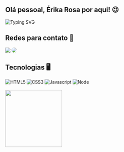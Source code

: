 ## Olá pessoal, Érika Rosa por aqui! 😉

![Typing SVG](https://readme-typing-svg.herokuapp.com?font=Roboto+Mono&pause=1000&vCenter=true&random=false&width=550&height=60&lines=Welcome+to+my+profile)

## Redes para contato 📨
<div display: 'inline-block'> 
  <!-- <a href="https://www.instagram.com/erikarosah/" target="_blank"><img src="https://img.shields.io/badge/-Instagram-%23E4405F?style=for-the-badge&logo=instagram&logoColor=white"</a> -->
  <a href = "mailto:erikarosamg@gmail.com" target="_blank"> <img src="https://img.shields.io/badge/-Gmail-%23333?style=for-the-badge&logo=gmail&logoColor=white" target="_blank"></a>
  <a href="https://www.linkedin.com/in/erika-rosa-19a4361b1/" target="_blank"><img src="https://img.shields.io/badge/-LinkedIn-%230077B5?style=for-the-badge&logo=linkedin&logoColor=white" style="border-radius: 30px" target="_blank">
  </a>  
</div>

## Tecnologias 🖥
<div display: 'inline-block'>
    <img alt='HTML5' src='https://img.shields.io/badge/HTML5-E34F26?style=for-the-badge&logo=html5&logoColor=white'>
    <img alt='CSS3' src='https://img.shields.io/badge/CSS3-1572B6?style=for-the-badge&logo=css3&logoColor=white'>
    <img alt='Javascript' src='https://img.shields.io/badge/JavaScript-yellow?style=for-the-badge&logo=javascript&logoColor=white'>
    <img alt='Node' src='https://img.shields.io/badge/Node%20JS-E34F26?style=for-the-badge&logoColor=white'>
   <!--  <img alt='Typescript' src='https://img.shields.io/badge/TypeScript-007ACC?style=for-the-badge&logo=typescript&logoColor=white'> -->
</div>

<br>

<div>
  <img align="left" height="180em" src="https://github-readme-stats.vercel.app/api?username=erikarosah&show_icons=true&theme=dark&include_all_commits=true&count_private=true"/>
</div>

